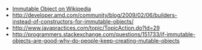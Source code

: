 - [Immutable Object on Wikipedia](https://en.wikipedia.org/wiki/Immutable_object)
- http://developer.amd.com/community/blog/2009/02/06/builders-instead-of-constructors-for-immutable-objects/
- http://www.javapractices.com/topic/TopicAction.do?Id=29
- http://programmers.stackexchange.com/questions/151733/if-immutable-objects-are-good-why-do-people-keep-creating-mutable-objects
